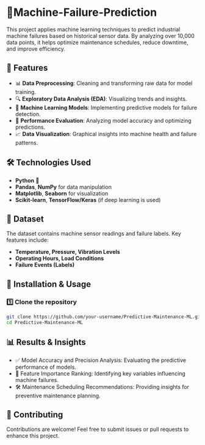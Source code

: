# 📌Machine-Failure-Prediction

This project applies machine learning techniques to predict industrial machine failures based on historical sensor data. By analyzing over 10,000 data points, it helps optimize maintenance schedules, reduce downtime, and improve efficiency.

## 🚀 Features
- 📊 **Data Preprocessing**: Cleaning and transforming raw data for model training.
- 🔍 **Exploratory Data Analysis (EDA)**: Visualizing trends and insights.
- 🤖 **Machine Learning Models**: Implementing predictive models for failure detection.
- 🎯 **Performance Evaluation**: Analyzing model accuracy and optimizing predictions.
- 📈 **Data Visualization**: Graphical insights into machine health and failure patterns.

## 🛠 Technologies Used
- **Python** 🐍  
- **Pandas**, **NumPy** for data manipulation  
- **Matplotlib**, **Seaborn** for visualization  
- **Scikit-learn**, **TensorFlow/Keras** (if deep learning is used)  

## 📂 Dataset
The dataset contains machine sensor readings and failure labels. Key features include:  
- **Temperature, Pressure, Vibration Levels**  
- **Operating Hours, Load Conditions**  
- **Failure Events (Labels)**  

## 🚀 Installation & Usage
### 1️⃣ Clone the repository  
```bash
git clone https://github.com/your-username/Predictive-Maintenance-ML.git  
cd Predictive-Maintenance-ML
```

## 📊 Results & Insights
- ✅ Model Accuracy and Precision Analysis: Evaluating the predictive performance of models.
- 📌 Feature Importance Ranking: Identifying key variables influencing machine failures.
- 🛠️ Maintenance Scheduling Recommendations: Providing insights for preventive maintenance planning.

## 🤝 Contributing
Contributions are welcome! Feel free to submit issues or pull requests to enhance this project.
